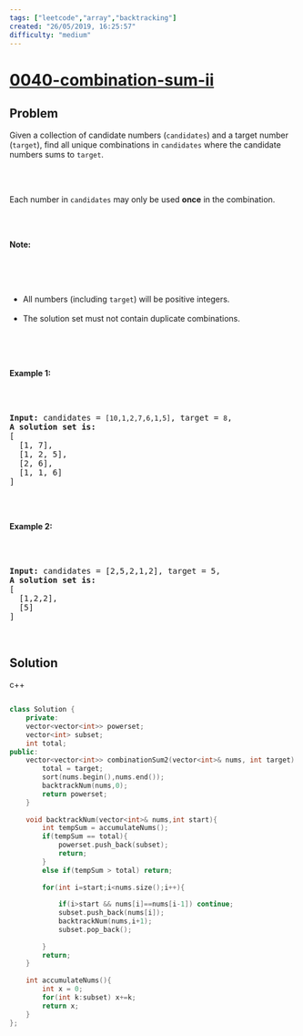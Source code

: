 ```yaml
---
tags: ["leetcode","array","backtracking"]
created: "26/05/2019, 16:25:57"
difficulty: "medium"
---
```


# [0040-combination-sum-ii](https://leetcode.com/problems/combination-sum-ii/)

## Problem
<div><p>Given a collection of candidate numbers (<code>candidates</code>) and a target number (<code>target</code>), find all unique combinations in <code>candidates</code>&nbsp;where the candidate numbers sums to <code>target</code>.</p><br><br><p>Each number in <code>candidates</code>&nbsp;may only be used <strong>once</strong> in the combination.</p><br><br><p><strong>Note:</strong></p><br><br><ul><br>	<li>All numbers (including <code>target</code>) will be positive integers.</li><br>	<li>The solution set must not contain duplicate combinations.</li><br></ul><br><br><p><strong>Example 1:</strong></p><br><br><pre><strong>Input:</strong> candidates =&nbsp;<code>[10,1,2,7,6,1,5]</code>, target =&nbsp;<code>8</code>,<br><strong>A solution set is:</strong><br>[<br>  [1, 7],<br>  [1, 2, 5],<br>  [2, 6],<br>  [1, 1, 6]<br>]<br></pre><br><br><p><strong>Example 2:</strong></p><br><br><pre><strong>Input:</strong> candidates =&nbsp;[2,5,2,1,2], target =&nbsp;5,<br><strong>A solution set is:</strong><br>[<br>&nbsp; [1,2,2],<br>&nbsp; [5]<br>]<br></pre><br></div>

## Solution

c++
```c++

class Solution {
    private:
    vector<vector<int>> powerset;
    vector<int> subset;
    int total;
public:
    vector<vector<int>> combinationSum2(vector<int>& nums, int target) {
        total = target;
        sort(nums.begin(),nums.end());
        backtrackNum(nums,0);
        return powerset;
    }
    
    void backtrackNum(vector<int>& nums,int start){
        int tempSum = accumulateNums();
        if(tempSum == total){
            powerset.push_back(subset);
            return;
        }
        else if(tempSum > total) return;        
        
        for(int i=start;i<nums.size();i++){
            
            if(i>start && nums[i]==nums[i-1]) continue;
            subset.push_back(nums[i]);
            backtrackNum(nums,i+1);
            subset.pop_back();
            
        }
        return;
    }
    
    int accumulateNums(){
        int x = 0;
        for(int k:subset) x+=k;
        return x;
    }
};
​
```
